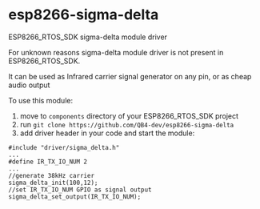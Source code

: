 # esp8266-sigma-delta
ESP8266_RTOS_SDK sigma-delta module driver

For unknown reasons sigma-delta module driver is not present in ESP8266_RTOS_SDK.

It can be used as Infrared carrier signal generator on any pin, or as cheap
audio output

To use this module:

1. move to `components` directory of your ESP8266_RTOS_SDK project
2. run `git clone https://github.com/QB4-dev/esp8266-sigma-delta`
3. add driver header in your code and start the module:
```
#include "driver/sigma_delta.h"
...
#define IR_TX_IO_NUM 2
...
//generate 38kHz carrier
sigma_delta_init(100,12);
//set IR_TX_IO_NUM GPIO as signal output
sigma_delta_set_output(IR_TX_IO_NUM);
```
